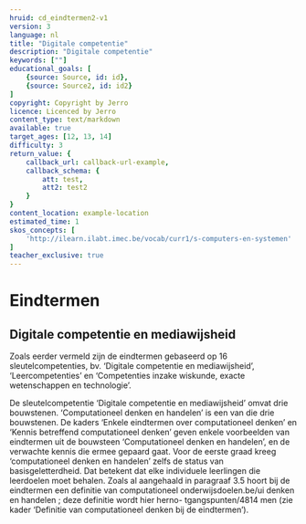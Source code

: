```yaml
---
hruid: cd_eindtermen2-v1
version: 3
language: nl
title: "Digitale competentie"
description: "Digitale competentie"
keywords: [""]
educational_goals: [
    {source: Source, id: id}, 
    {source: Source2, id: id2}
]
copyright: Copyright by Jerro
licence: Licenced by Jerro
content_type: text/markdown
available: true
target_ages: [12, 13, 14]
difficulty: 3
return_value: {
    callback_url: callback-url-example,
    callback_schema: {
        att: test,
        att2: test2
    }
}
content_location: example-location
estimated_time: 1
skos_concepts: [
    'http://ilearn.ilabt.imec.be/vocab/curr1/s-computers-en-systemen'
]
teacher_exclusive: true
---
```


# Eindtermen

## Digitale competentie en mediawijsheid

Zoals eerder vermeld zijn de eindtermen gebaseerd op 16 sleutelcompetenties, bv. ‘Digitale competentie en mediawijsheid’, ‘Leercompetenties’ en ‘Competenties inzake wiskunde, exacte wetenschappen en technologie’. 

De sleutelcompetentie ‘Digitale competentie en mediawijsheid’ omvat drie bouwstenen. ‘Computationeel denken en handelen’ is een van die drie bouwstenen.
De kaders ‘Enkele eindtermen over computationeel
denken’ en ‘Kennis betreffend computationeel
denken’ geven enkele voorbeelden van eindtermen uit
de bouwsteen ‘Computationeel denken en handelen’,
en de verwachte kennis die ermee gepaard gaat. Voor
de eerste graad kreeg ‘computationeel denken en handelen’
zelfs de status van basisgeletterdheid. Dat
betekent dat elke individuele leerlingen die leerdoelen
moet behalen. Zoals al aangehaald in paragraaf 3.5
hoort bij de eindtermen een definitie van computationeel onderwijsdoelen.be/ui
denken en handelen ; deze definitie wordt hier herno- tgangspunten/4814
men (zie kader ‘Definitie van computationeel denken bij
de eindtermen’).
